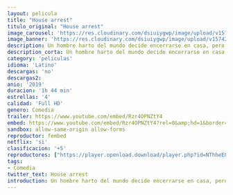 ```yaml
---
layout: pelicula
title: "House arrest"
titulo_original: "House arrest"
image_carousel: 'https://res.cloudinary.com/dsiuiygwp/image/upload/v1574294843/house-min_zbbto4.jpg'
image_banner: 'https://res.cloudinary.com/dsiuiygwp/image/upload/v1574294848/_085d4698-0921-11ea-8da7-95ed4a38ab68-min_r6qi9m.jpg'
description: Un hombre harto del mundo decide encerrarse en casa, pero todo da un giro divertidísimo con la llegada de un paquete sospechoso y la aparición de una curiosa periodista.
description_corta: Un hombre harto del mundo decide encerrarse en casa, pero todo da un giro divertidísimo con la llegada de un paquete sospechoso y la aparición de una curiosa periodista.
category: 'peliculas'
idioma: 'Latino'
descargas: 'no'
descargas2:
anio: '2019'
duracion: '1h 44 min'
estrellas: '4'
calidad: 'Full HD'
genero: Comedia
trailer: https://www.youtube.com/embed/Rzr4OPNZtY4
embed: https://www.youtube.com/embed/Rzr4OPNZtY4?rel=0&amp;hd=1&border=0&wmode=opaque&enablejsapi=1&modestbranding=1&controls=1&showinfo=1
sandbox: allow-same-origin allow-forms
reproductor: fembed
netflix: 'si'
clasificacion: '+5'
reproductores: ["https://player.openload.download/player.php?id=NThheE8vVlFPWUVQaGo2Y0JxclF0dFdUNzJkalVoMFZ6RWpjL1NSVitudXhzRFl2TWtzdE5KWE1pb2dkMW5qYWZJdXZrRFhNWUpsZEhlR29kd3l5WHc9PQ","https://animekao.club/kaodrive/embed.php?data=MY8NAgmAikc3Ve40jwAkAeyvYatd+BFyIn3zEgQFLJMxCcsBzY5VYgL3KPdSGuJMHO+y8g8BxXkbOoSzVNpkGY5wPZtltKroGzrFSqV5kWn6CnQOJODPMb4vahHzH2BEHhp0qAuf6X7s8ap3qypJRDsklS7jCmgnvEM+wAyMYjbENURdRn29Zc62T9pzCq+IFc4yByurHP3i+CAq9csur21TF2L0aE00KydnTi0a/8BGwGY+wlecg4kW1r+rAZhnYTVGG6CowNPVFtVtSAsZb2p/Pbh/DGcbTTV0ou/NmpPhfDVS3iDe9rxRP1jXs8iCavxL3DKxi64HSiivVYBJ3kbdyel7m21EbwGnusEPA9FGd9GQWpra/jM0h+qLXM+Ju4bjplsio+5wm1u9g5R2ew==","https://www.zembed.to/public/dist/asteroid.html?id=ccdff4e76b1222ae04d5c14827faa893&title=House%20Arrest","https://api.cuevana3.io/olpremium/gd.php?file=ek5lbm9xYWNrS0xNejZaa1paRFE0OG5SbjZHVXh0SGx5ZENjcDZDUXhPTFJrcU9lbE52RzVaTFRtNkp5eThXd3NkMTg","https://api.cuevana3.io/rr/gd.php?h=ek5lbm9xYWNrS0xJMVp5b21KREk0dFBLbjVkaHhkRGdrOG1jbnBpUnhhS1Z6bU9FWjg3VHdwM05uSWlIMk1MWG02cWlqSnZUeHN1ODA1eUNhTm1rdDVxU3FadVkyUT09"]
tags:
- Comedia
twitter_text: House arrest
introduction: Un hombre harto del mundo decide encerrarse en casa, pero todo da un giro divertidísimo con la llegada de un paquete sospechoso y la aparición de una curiosa periodista.
---
```













